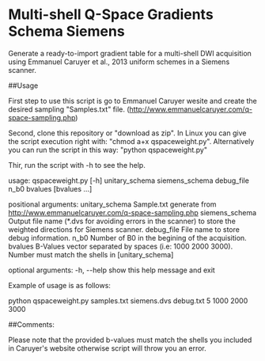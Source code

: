 # Multi-shell Q-Space Gradients Schema Siemens

Generate a ready-to-import gradient table for a multi-shell DWI acquisition using Emmanuel Caruyer et al., 2013 uniform schemes in a Siemens scanner.

##Usage

First step to use this script is go to Emmanuel Caruyer wesite and create the desired sampling "Samples.txt" file. (http://www.emmanuelcaruyer.com/q-space-sampling.php)

Second, clone this repository or "download as zip". In Linux you can give the script execution right with: "chmod a+x qspaceweight.py". Alternatively you can run the script in this way: "python qspaceweight.py"

Thir, run the script with -h to see the help. 

usage: qspaceweight.py [-h]
                       unitary_schema siemens_schema debug_file n_b0 bvalues
                       [bvalues ...]

positional arguments:
  unitary_schema  Sample.txt generate from http://www.emmanuelcaruyer.com/q-space-sampling.php
  siemens_schema  Output file name (*.dvs for avoiding errors in the scanner) to store the weighted directions for Siemens scanner.
  debug_file      File name to store debug information.
  n_b0            Number of B0 in the begining of the acquisition.
  bvalues         B-Values vector separated by spaces (i.e: 1000 2000 3000). Number must match the shells in [unitary_schema]

optional arguments:
  -h, --help      show this help message and exit

Example of usage is as follows:

python qspaceweight.py samples.txt siemens.dvs debug.txt 5 1000 2000 3000


##Comments:

Please note that the provided b-values must match the shells you included in Caruyer's website otherwise script will throw you an error.
